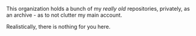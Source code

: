 This organization holds a bunch of my _really old_ repositories, privately, as an archive - as to not clutter my main account.

Realistically, there is nothing for you here.
